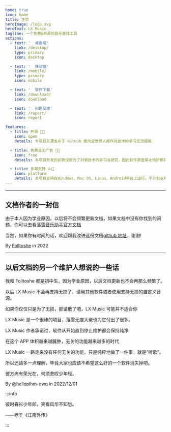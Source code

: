 ```yaml
---
home: true
icon: home
title: 主页
heroImage: /logo.svg
heroText: LX Music
tagline: 一个免费&开源的音乐查找工具
actions:
  - text: '  桌面端'
    link: /desktop/
    type: primary
    icon: desktop

  - text: '  移动端'
    link: /mobile/
    type: primary
    icon: mobile

  - text: '  软件下载'
    link: /download/
    icon: download

  - text: '  问题反馈'
    link: /report/
    icon: report

features:
  - title: 开源 🌹💕
    icon: open
    details: 本项目开源发布于 GitHub 面向全世界人用作对技术的学习交流使用

  - title: 免费且无广告 🤔😉
    icon: free
    details: 本项目开发的初衷仅是为了对新技术的学习与研究，因此软件直至停止维护都将会一直保持纯净

  - title: 多端支持 👍👀
    icon: platform
    details: 本项目支持在Windows、Mac OS、Linux、Android平台上运行。不计划支持IOS
---
```


---

## 文档作者的一封信

由于本人因为学业原因，以后将不会频繁更新文档，如果文档中没有你找到的问题，你可以去看[落雪音乐助手官方文档](https://lxmusic.toside.cn)

当然，如果你有时间的话，欢迎帮我改进这份文档[github 地址](https://github.com/Folltoshe/lx-music-docs)，谢谢!

By [Folltoshe](https://github.com/Folltoshe) in 2022

---

## 以后文档的另一个维护人想说的一些话

我和 Folltoshe 都是初中生，因为学业原因，以后文档更新也不会再那么频繁了。

以后 LX Music 不会再支持无损了，请用其他软件或者使用支持无损的自定义音源。

如果你仅仅只是为了无损，那请散了吧，LX Music 可能并不适合你

LX Music 是一个很棒的项目，落雪无痕大佬也为它付出了很多。

LX Music 作者承诺过，软件从开始直到停止维护都会保持纯净

在这个 APP 体积越来越臃肿，无关的功能越来越多的时代

LX Music 一路走来没有任何无关的功能，只是纯粹地做了一件事，就是“听歌”。

所以还请多一点理解，毕竟大家也应该不希望这么好的一个软件消失掉吧。

彼方尚有荣光在，何须悲叹少年轻。

By [@helloplhm-qwq](https://github.com/helloplhm-qwq) in 2022/12/01

:::info

彼时春衫少年郎，笑看风华不知愁。

——老千《江南外传》

:::
